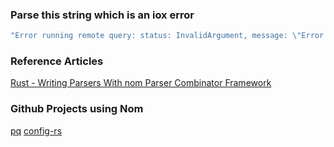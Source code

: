 
### Parse this string which is an iox error

```rust
"Error running remote query: status: InvalidArgument, message: \"Error while planning query: Error during planning: 'public.iox.h2o_xtemperature' not found\", details: [], metadata: MetadataMap { headers: {\"content-type\": \"application/grpc\", \"date\": \"Wed, 20 Jul 2022 19:08:52 GMT\", \"content-length\": \"0\"} }"
```

### Reference Articles

[Rust - Writing Parsers With nom Parser Combinator Framework](https://iximiuz.com/en/posts/rust-writing-parsers-with-nom/)

### Github Projects using Nom

[pq](https://github.com/iximiuz/pq)
[config-rs](https://github.com/mehcode/config-rs)